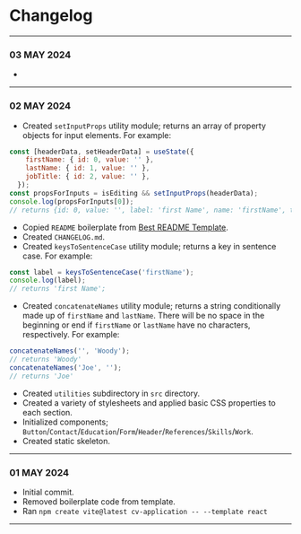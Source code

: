 # Changelog
---
### 03 MAY 2024
- 
---
### 02 MAY 2024
- Created `setInputProps` utility module; returns an array of property objects for input elements. For example:
```js
const [headerData, setHeaderData] = useState({
    firstName: { id: 0, value: '' },
    lastName: { id: 1, value: '' },
    jobTitle: { id: 2, value: '' },
  });
const propsForInputs = isEditing && setInputProps(headerData);
console.log(propsForInputs[0]);
// returns {id: 0, value: '', label: 'first Name', name: 'firstName', type: 'text'}
```
- Copied `README` boilerplate from [Best README Template](https://github.com/othneildrew/Best-README-Template).
- Created `CHANGELOG.md`.
- Created `keysToSentenceCase` utility module; returns a key in sentence case. For example:
```js
const label = keysToSentenceCase('firstName');
console.log(label);
// returns 'first Name';
```
- Created `concatenateNames` utility module; returns a string conditionally made up of `firstName` and `lastName`. There will be no space in the beginning or end if `firstName` or `lastName` have no characters, respectively. For example:
```js
concatenateNames('', 'Woody');
// returns 'Woody'
concatenateNames('Joe', '');
// returns 'Joe'
```
- Created `utilities` subdirectory in `src` directory.
- Created a variety of stylesheets and applied basic CSS properties to each section.
- Initialized components; `Button`/`Contact`/`Education`/`Form`/`Header`/`References`/`Skills`/`Work`.
- Created static skeleton.
---
### 01 MAY 2024
- Initial commit.
- Removed boilerplate code from template.
- Ran `npm create vite@latest cv-application -- --template react`
---